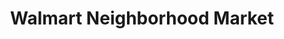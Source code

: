 ---
title: "Walmart Neighborhood Market"
url: /athens/walmart-neighborhood-market/
shop: Supermarkt
---